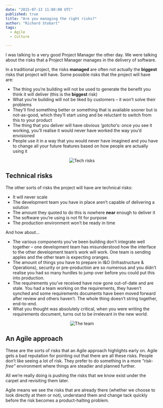 ```yaml
---
date: "2015-07-13 11:00:00 UTC"
published: true
title: "Are you managing the right risks?"
author: "Richard Stobart"
tags:
  - Agile
  - Culture

---
```


I was talking to a very good Project Manager the other day. We were talking about the risks that a Project Manager manages in the delivery of software.<br/>

In a traditional project, the risks <b>managed</b> are often not actually the <b>biggest</b> risks that project will have. Some possible risks that the project will have are:<br/>

* The thing you’re building will not be used to generate the benefit you think it will deliver (this is the <b>biggest</b> risk)
* What you’re building will not be liked by customers – it won’t solve their problems
* They’ll find something better or something that is available sooner but is not-as-good, which they’ll start using and be reluctant to switch from this to your product
* The thing that you deliver will have obvious <i>‘gotcha’</i>s: once you see it working, you’ll realise it would never have worked the way you’d envisioned
* People use it in a way that you would never have imagined and you have to change all your future features based on how people are actually using it

<p align="center"><img src="http://bit.ly/1GhaOLy" alt="Tech risks"></p>

<h2>Technical risks</h2>

The other sorts of risks the project will have are technical risks:<br/>

* It will never scale
* The development team you have in place aren’t capable of delivering a solution
* The amount they quoted to do this is nowhere <b>near</b> enough to deliver it
* The software you’re using is not fit for purpose
* The production environment won’t be ready in time

And how about...<br/>

* The various components you’ve been building don’t integrate well together – one development team has misunderstood how the interface to the other development team’s work will work. One team is sending apples and the other team is expecting oranges.
* The amount of things you have to prepare in I&O (Infrastructure & Operations), security or pre-production are so numerous and you didn’t realise you had so many hurdles to jump over before you could put this into production.
* The requirements you’ve received have now gone out-of-date and are stale. You had a team working on the requirements, they haven’t synched and some requirements documents have been moved forward after review and others haven’t. The whole thing doesn’t string together, end-to-end.
* What you thought was absolutely critical, when you were writing the requirements document, turns out to be irrelevant in the new world.

<p align="center"><img src="http://bit.ly/1Rmj2bC" alt="The team"></p>

<h2>An Agile approach</h2>

These are the sorts of risks that an Agile approach highlights early on. Agile gets a bad reputation for pointing out that there are all these risks. People don’t like seeing a lot of risk. They prefer to do something in a more <i>“risk-free”</i> environment where things are steadier and planned further.<br/>

All we’re really doing is pushing the risks that we know exist under the carpet and revisiting them later.<br/>

Agile means we see the risks that are already there (whether we choose to look directly at them or not), understand them and change tack quickly before the risk becomes a product-halting problem.
